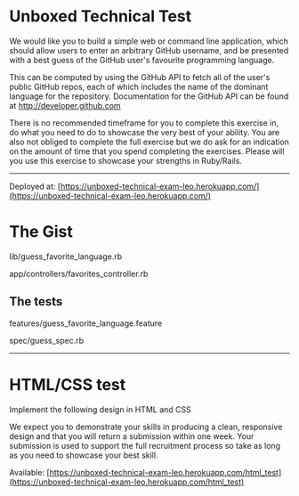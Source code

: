 # Unboxed Technical Test

We would like you to build a simple web or command line application, which should allow users to enter an arbitrary GitHub username, and be presented with a best guess of the GitHub user's favourite programming language.

This can be computed by using the GitHub API to fetch all of the user's public GitHub repos, each of which includes the name of the dominant language for the repository.
Documentation for the GitHub API can be found at http://developer.github.com

There is no recommended timeframe for you to complete this exercise in, do what you need to do to showcase the very best of your ability. You are also not obliged to complete the full exercise but we do ask for an indication on the amount of time that you spend completing the exercises. Please will you use this exercise to showcase your strengths in Ruby/Rails.

---

Deployed at: [https://unboxed-technical-exam-leo.herokuapp.com/](https://unboxed-technical-exam-leo.herokuapp.com/)

# The Gist

lib/guess_favorite_language.rb

app/controllers/favorites_controller.rb

## The tests

features/guess_favorite_language.feature

spec/guess_spec.rb

---
# HTML/CSS test

Implement the following design in HTML and CSS

We expect you to demonstrate your skills in producing a clean, responsive design and that you will return a submission within one week. Your submission is used to support the full recruitment process so take as long as you need to showcase your best skill.

Available: [https://unboxed-technical-exam-leo.herokuapp.com/html_test](https://unboxed-technical-exam-leo.herokuapp.com/html_test)
